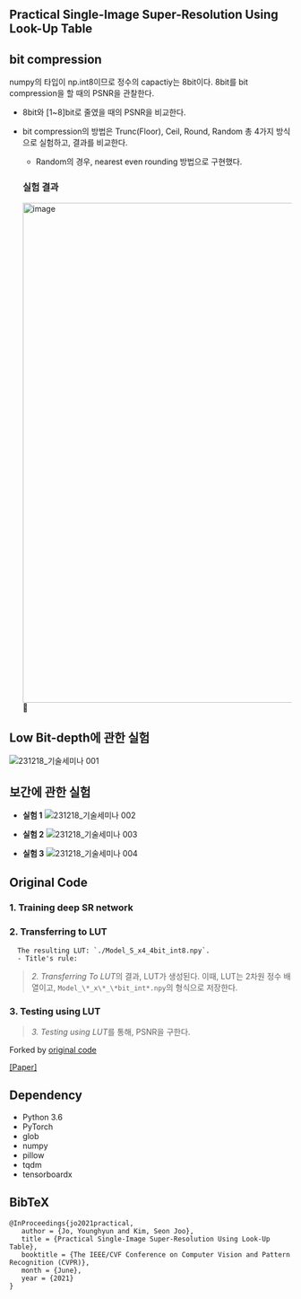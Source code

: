 ## Practical Single-Image Super-Resolution Using Look-Up Table


## bit compression


numpy의 타입이 np.int8이므로 정수의 capactiy는 8bit이다. 8bit를 bit compression을 할 때의 PSNR을 관찰한다.
- 8bit와 [1~8]bit로 줄였을 때의 PSNR을 비교한다.
- bit compression의 방법은 Trunc(Floor), Ceil, Round, Random 총 4가지 방식으로 실험하고, 결과를 비교한다.
  - Random의 경우, nearest even rounding 방법으로 구현했다.
 
  ### 실험 결과
  
  <img width="891" alt="image" src="https://github.com/yeonju52/SR-LUT/assets/77441026/8b8fe5ec-95bd-4bb9-8c74-4e02826261fa">


## Low Bit-depth에 관한 실험
![231218_기술세미나 001](https://github.com/user-attachments/assets/3e053902-df8d-4d65-8bb7-3cd69969f6bb)

## 보간에 관한 실험

- **실험 1**
  ![231218_기술세미나 002](https://github.com/user-attachments/assets/4350a96a-df2a-4af1-95ee-e9b8261885b8)

- **실험 2**
  ![231218_기술세미나 003](https://github.com/user-attachments/assets/74b5e336-d754-4ad2-8067-47f0c0655240)

- **실험 3**
  ![231218_기술세미나 004](https://github.com/user-attachments/assets/78b89ead-0693-4d59-bb7e-8972c8a7895f)


## Original Code
   ### 1. Training deep SR network
   ### 2. Transferring to LUT
      The resulting LUT: `./Model_S_x4_4bit_int8.npy`.
      - Title's rule:
      
   > *2. Transferring To LUT*의 결과, LUT가 생성된다. 이때, LUT는 2차원 정수 배열이고, `Model_\*_x\*_\*bit_int*.npy`의 형식으로 저장한다. 
   ### 3. Testing using LUT   
   > *3. Testing using LUT*를 통해, PSNR을 구한다.


Forked by [original code](https://github.com/yhjo09/SR-LUT)

[[Paper]](https://openaccess.thecvf.com/content/CVPR2021/html/Jo_Practical_Single-Image_Super-Resolution_Using_Look-Up_Table_CVPR_2021_paper.html) 


## Dependency
- Python 3.6
- PyTorch 
- glob
- numpy
- pillow
- tqdm
- tensorboardx

## BibTeX
```
@InProceedings{jo2021practical,
   author = {Jo, Younghyun and Kim, Seon Joo},
   title = {Practical Single-Image Super-Resolution Using Look-Up Table},
   booktitle = {The IEEE/CVF Conference on Computer Vision and Pattern Recognition (CVPR)},
   month = {June},
   year = {2021}
}
```

